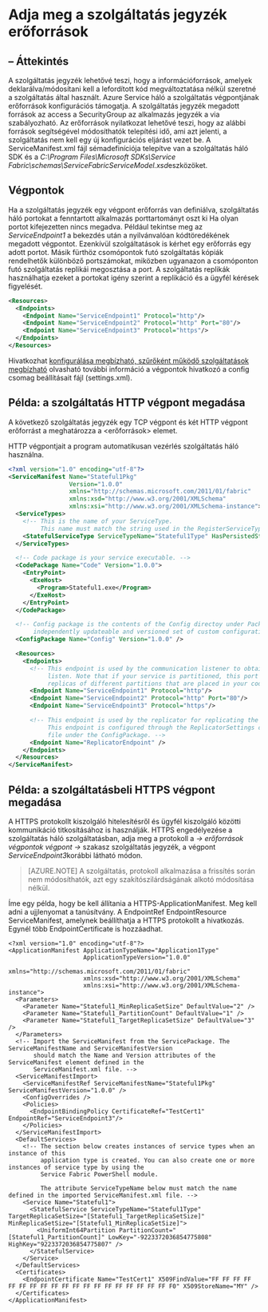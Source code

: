 <properties
   pageTitle="Adja meg a szolgáltatás háló szolgáltatási végpontok |} Microsoft Azure"
   description="Hogyan ismertetik a szolgáltatás jegyzék, például hogy miként állíthatja be a HTTPS-végpont végpont források"
   services="service-fabric"
   documentationCenter=".net"
   authors="mani-ramaswamy"
   manager="timlt"
   editor=""/>

<tags
   ms.service="service-fabric"
   ms.devlang="dotnet"
   ms.topic="article"
   ms.tgt_pltfrm="NA"
   ms.workload="NA"
   ms.date="09/14/2016"
   ms.author="subramar"/>

# <a name="specify-resources-in-a-service-manifest"></a>Adja meg a szolgáltatás jegyzék erőforrások

## <a name="overview"></a>– Áttekintés

A szolgáltatás jegyzék lehetővé teszi, hogy a információforrások, amelyek deklarálva/módosítani kell a lefordított kód megváltoztatása nélkül szeretné a szolgáltatás által használt. Azure Service háló a szolgáltatás végpontjának erőforrások konfigurációs támogatja. A szolgáltatás jegyzék megadott források az access a SecurityGroup az alkalmazás jegyzék a via szabályozható. Az erőforrások nyilatkozat lehetővé teszi, hogy az alábbi források segítségével módosíthatók telepítési idő, ami azt jelenti, a szolgáltatás nem kell egy új konfigurációs eljárást vezet be. A ServiceManifest.xml fájl sémadefiníciója telepítve van a szolgáltatás háló SDK és a *C:\Program Files\Microsoft SDKs\Service Fabric\schemas\ServiceFabricServiceModel.xsd*eszközöket.

## <a name="endpoints"></a>Végpontok

Ha a szolgáltatás jegyzék egy végpont erőforrás van definiálva, szolgáltatás háló portokat a fenntartott alkalmazás porttartományt oszt ki Ha olyan portot kifejezetten nincs megadva. Például tekintse meg az *ServiceEndpoint1* a bekezdés után a nyilvánvalóan kódtöredékének megadott végpontot. Ezenkívül szolgáltatások is kérhet egy erőforrás egy adott portot. Másik fürthöz csomópontok futó szolgáltatás kópiák rendelhetők különböző portszámokat, miközben ugyanazon a csomóponton futó szolgáltatás replikái megosztása a port. A szolgáltatás replikák használhatja ezeket a portokat igény szerint a replikáció és a ügyfél kérések figyelését.

```xml
<Resources>
  <Endpoints>
    <Endpoint Name="ServiceEndpoint1" Protocol="http"/>
    <Endpoint Name="ServiceEndpoint2" Protocol="http" Port="80"/>
    <Endpoint Name="ServiceEndpoint3" Protocol="https"/>
  </Endpoints>
</Resources>
```

Hivatkozhat [konfigurálása megbízható, szűrőként működő szolgáltatások megbízható](service-fabric-reliable-services-configuration.md) olvasható további információ a végpontok hivatkozó a config csomag beállításait fájl (settings.xml).

## <a name="example-specifying-an-http-endpoint-for-your-service"></a>Példa: a szolgáltatás HTTP végpont megadása

A következő szolgáltatás jegyzék egy TCP végpont és két HTTP végpont erőforrást a meghatározza a &lt;erőforrások&gt; elemet.

HTTP végpontjait a program automatikusan vezérlés szolgáltatás háló használna.

```xml
<?xml version="1.0" encoding="utf-8"?>
<ServiceManifest Name="Stateful1Pkg"
                 Version="1.0.0"
                 xmlns="http://schemas.microsoft.com/2011/01/fabric"
                 xmlns:xsd="http://www.w3.org/2001/XMLSchema"
                 xmlns:xsi="http://www.w3.org/2001/XMLSchema-instance">
  <ServiceTypes>
    <!-- This is the name of your ServiceType.
         This name must match the string used in the RegisterServiceType call in Program.cs. -->
    <StatefulServiceType ServiceTypeName="Stateful1Type" HasPersistedState="true" />
  </ServiceTypes>

  <!-- Code package is your service executable. -->
  <CodePackage Name="Code" Version="1.0.0">
    <EntryPoint>
      <ExeHost>
        <Program>Stateful1.exe</Program>
      </ExeHost>
    </EntryPoint>
  </CodePackage>

  <!-- Config package is the contents of the Config directoy under PackageRoot that contains an
       independently updateable and versioned set of custom configuration settings for your service. -->
  <ConfigPackage Name="Config" Version="1.0.0" />

  <Resources>
    <Endpoints>
      <!-- This endpoint is used by the communication listener to obtain the port number on which to
           listen. Note that if your service is partitioned, this port is shared with
           replicas of different partitions that are placed in your code. -->
      <Endpoint Name="ServiceEndpoint1" Protocol="http"/>
      <Endpoint Name="ServiceEndpoint2" Protocol="http" Port="80"/>
      <Endpoint Name="ServiceEndpoint3" Protocol="https"/>

      <!-- This endpoint is used by the replicator for replicating the state of your service.
           This endpoint is configured through the ReplicatorSettings config section in the Settings.xml
           file under the ConfigPackage. -->
      <Endpoint Name="ReplicatorEndpoint" />
    </Endpoints>
  </Resources>
</ServiceManifest>
```

## <a name="example-specifying-an-https-endpoint-for-your-service"></a>Példa: a szolgáltatásbeli HTTPS végpont megadása

A HTTPS protokollt kiszolgáló hitelesítésről és ügyfél kiszolgáló közötti kommunikáció titkosításához is használják. HTTPS engedélyezése a szolgáltatás háló szolgáltatásban, adja meg a protokoll a *-> erőforrások végpontok végpont ->* szakasz szolgáltatás jegyzék, a végpont *ServiceEndpoint3*korábbi látható módon.

>[AZURE.NOTE] A szolgáltatás, protokoll alkalmazása a frissítés során nem módosíthatók, azt egy szakítószilárdságának alkotó módosítása nélkül.


Íme egy példa, hogy be kell állítania a HTTPS-ApplicationManifest. Meg kell adni a ujjlenyomat a tanúsítvány. A EndpointRef EndpointResource ServiceManifest, amelynek beállíthatja a HTTPS protokollt a hivatkozás. Egynél több EndpointCertificate is hozzáadhat.  

```
<?xml version="1.0" encoding="utf-8"?>
<ApplicationManifest ApplicationTypeName="Application1Type"
                     ApplicationTypeVersion="1.0.0"
                     xmlns="http://schemas.microsoft.com/2011/01/fabric"
                     xmlns:xsd="http://www.w3.org/2001/XMLSchema"
                     xmlns:xsi="http://www.w3.org/2001/XMLSchema-instance">
  <Parameters>
    <Parameter Name="Stateful1_MinReplicaSetSize" DefaultValue="2" />
    <Parameter Name="Stateful1_PartitionCount" DefaultValue="1" />
    <Parameter Name="Stateful1_TargetReplicaSetSize" DefaultValue="3" />
  </Parameters>
  <!-- Import the ServiceManifest from the ServicePackage. The ServiceManifestName and ServiceManifestVersion
       should match the Name and Version attributes of the ServiceManifest element defined in the
       ServiceManifest.xml file. -->
  <ServiceManifestImport>
    <ServiceManifestRef ServiceManifestName="Stateful1Pkg" ServiceManifestVersion="1.0.0" />
    <ConfigOverrides />
    <Policies>
      <EndpointBindingPolicy CertificateRef="TestCert1" EndpointRef="ServiceEndpoint3"/>
    </Policies>
  </ServiceManifestImport>
  <DefaultServices>
    <!-- The section below creates instances of service types when an instance of this
         application type is created. You can also create one or more instances of service type by using the
         Service Fabric PowerShell module.

         The attribute ServiceTypeName below must match the name defined in the imported ServiceManifest.xml file. -->
    <Service Name="Stateful1">
      <StatefulService ServiceTypeName="Stateful1Type" TargetReplicaSetSize="[Stateful1_TargetReplicaSetSize]" MinReplicaSetSize="[Stateful1_MinReplicaSetSize]">
        <UniformInt64Partition PartitionCount="[Stateful1_PartitionCount]" LowKey="-9223372036854775808" HighKey="9223372036854775807" />
      </StatefulService>
    </Service>
  </DefaultServices>
  <Certificates>
    <EndpointCertificate Name="TestCert1" X509FindValue="FF FF FF FF FF FF FF FF FF FF FF FF FF FF FF FF FF FF FF F0" X509StoreName="MY" />  
  </Certificates>
</ApplicationManifest>
```
